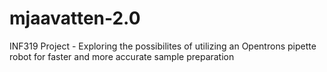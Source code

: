 # mjaavatten-2.0
INF319 Project - Exploring the possibilites of utilizing an Opentrons pipette robot for faster and more accurate sample preparation
